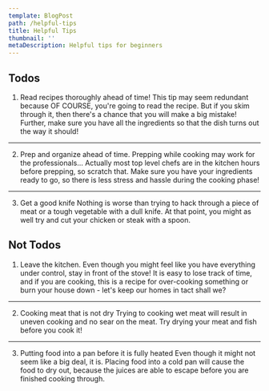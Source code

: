```yaml
---
template: BlogPost
path: /helpful-tips
title: Helpful Tips
thumbnail: ''
metaDescription: Helpful tips for beginners
---
```


## Todos

1. Read recipes thoroughly ahead of time!
This tip may seem redundant because OF COURSE, you're going to read the recipe. But if you skim through it, then there's a chance that you will make a big mistake! Further, make sure you have all the ingredients so that the dish turns out the way it should!
- - -
2. Prep and organize ahead of time.
Prepping while cooking may work for the professionals... Actually most top level chefs are in the kitchen hours before prepping, so scratch that. Make sure you have your ingredients ready to go, so there is less stress and hassle during the cooking phase!
- - -
3. Get a good knife
Nothing is worse than trying to hack through a piece of meat or a tough vegetable with a dull knife. At that point, you might as well try and cut your chicken or steak with a spoon.

## Not Todos

1. Leave the kitchen.
Even though you might feel like you have everything under control, stay in front of the stove! It is easy to lose track of time, and if you are cooking, this is a recipe for over-cooking something or burn your house down - let's keep our homes in tact shall we?
- - -
2. Cooking meat that is not dry
Trying to cooking wet meat will result in uneven cooking and no sear on the meat. Try drying your meat and fish before you cook it!
- - -
3. Putting food into a pan before it is fully heated
Even though it might not seem like a big deal, it is. Placing food into a cold pan will cause the food to dry out, because the juices are able to escape before you are finished cooking through.
